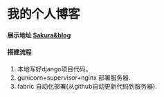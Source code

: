 # 我的个人博客
#### 展示地址 [Sakura&blog](http://www.gsce.cc)

#### 搭建流程
1. 本地写好django项目代码。
2. gunicorn+supervisor+nginx 部署服务器.
3. fabric 自动化部署(从github自动更新代码到服务器).
